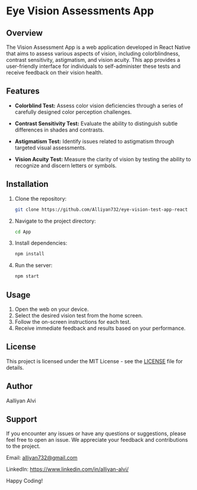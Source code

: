 # Eye Vision Assessments App

## Overview

The Vision Assessment App is a web application developed in React Native that aims to assess various aspects of vision, including colorblindness, contrast sensitivity, astigmatism, and vision acuity. This app provides a user-friendly interface for individuals to self-administer these tests and receive feedback on their vision health.

## Features

- **Colorblind Test:** Assess color vision deficiencies through a series of carefully designed color perception challenges.

- **Contrast Sensitivity Test:** Evaluate the ability to distinguish subtle differences in shades and contrasts.

- **Astigmatism Test:** Identify issues related to astigmatism through targeted visual assessments.

- **Vision Acuity Test:** Measure the clarity of vision by testing the ability to recognize and discern letters or symbols.

## Installation

1. Clone the repository:

   ```bash
   git clone https://github.com/Alliyan732/eye-vision-test-app-react
   ```

2. Navigate to the project directory:
   ```bash
   cd App
   ```
3. Install dependencies:
   ```bash
   npm install
   ```
4. Run the server:
   ```bash
   npm start
   ```

## Usage

1. Open the web on your device.
2. Select the desired vision test from the home screen.
3. Follow the on-screen instructions for each test.
4. Receive immediate feedback and results based on your performance.

## License

This project is licensed under the MIT License - see the [LICENSE](LICENSE) file for details.

## Author

Aalliyan Alvi

## Support
If you encounter any issues or have any questions or suggestions, please feel free to open an issue. We appreciate your feedback and contributions to the project.

Email: alliyan732@gmail.com

LinkedIn: https://www.linkedin.com/in/alliyan-alvi/

Happy Coding!

